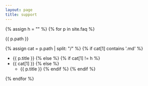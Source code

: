 ```yaml
---
layout: page
title: support
---
```

{% assign h = "" %}
{% for p in site.faq %}

{{ p.path }}

{% assign cat = p.path | split: "/" %}
{% if cat[1] contains '.md' %}
* {{ p.title }}
{% else %}
{% if cat[1] != h %}
* {{ cat[1] }}
{% else %}
  - {{ p.title }}
{% endif %}
{% endif %}

{% endfor %}
